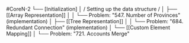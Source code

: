 #CoreN-2
└── [Initialization]
    │   / Setting up the data structure /
    │
    ├── [[Array Representation]]
    │   │   └── Problem: "547. Number of Provinces" (implementation)
    │
    ├── [[Tree Representation]]
    │   │   └── Problem: "684. Redundant Connection" (implementation)
    │
    └── [[Custom Element Mapping]]
        │   └── Problem: "721. Accounts Merge"